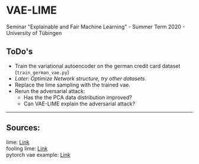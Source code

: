 # VAE-LIME
Seminar "Explainable and Fair Machine Learning" - Summer Term 2020 - University of Tübingen  

## ToDo's  
* Train the variational autoencoder on the german credit card dataset (``train_german_vae.py``)
* *Later: Optimize Network structure, try other datasets.*
* Replace the lime sampling with the trained vae.
* Rerun the adversarial attack:
    * Has the the PCA data distribution improved? 
    * Can VAE-LIME explain the adversarial attack?

---
## Sources:  
lime: [Link](https://github.com/marcotcr/lime)  
fooling lime: [Link](https://github.com/dylan-slack/Fooling-LIME-SHAP)  
pytorch vae example: [Link](https://github.com/pytorch/examples/tree/master/vae)  
